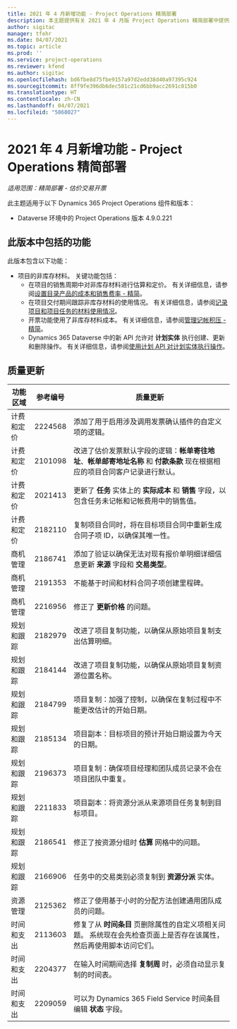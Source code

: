 ```yaml
---
title: 2021 年 4 月新增功能 - Project Operations 精简部署
description: 本主题提供有关 2021 年 4 月版 Project Operations 精简部署中提供的质量更新的信息。
author: sigitac
manager: tfehr
ms.date: 04/07/2021
ms.topic: article
ms.prod: ''
ms.service: project-operations
ms.reviewer: kfend
ms.author: sigitac
ms.openlocfilehash: bd6fbe8d75fbe9157a97d2edd38d40a97395c924
ms.sourcegitcommit: 8ff9fe396db6dec581c21cd6bb9acc2691c815b0
ms.translationtype: HT
ms.contentlocale: zh-CN
ms.lasthandoff: 04/07/2021
ms.locfileid: "5868027"
---
```

# <a name="whats-new-april-2021---project-operations-lite-deployment"></a>2021 年 4 月新增功能 - Project Operations 精简部署

_适用范围：精简部署 - 估价交易开票_

此主题适用于以下 Dynamics 365 Project Operations 组件和版本：

  - Dataverse 环境中的 Project Operations 版本 4.9.0.221 

## <a name="features-included-in-this-release"></a>此版本中包括的功能

此版本包含以下功能：

- 项目的非库存材料。 关键功能包括：
  - 在项目的销售周期中对非库存材料进行估算和定价。 有关详细信息，请参阅[设置目录产品的成本和销售费率 - 精简](../pricing-costing/set-up-cost-sales-rates-catalog-products.md)。
  - 在项目交付期间跟踪非库存材料的使用情况。 有关详细信息，请参阅[记录项目和项目任务的材料使用情况](../../material/material-usage-log.md)。
  - 开票功能使用了非库存材料成本。 有关详细信息，请参阅[管理记帐积压 - 精简](../proforma-invoicing/manage-billing-backlog-sales.md#product-billing-backlog)。
  - Dynamics 365 Dataverse 中的新 API 允许对 **计划实体** 执行创建、更新和删除操作。 有关详细信息，请参阅[使用计划 API 对计划实体执行操作](../../project-management/schedule-api-preview.md)。

## <a name="quality-updates"></a>质量更新

| **功能区域** | **参考编号** | **质量更新** |
| --- | --- | --- |
| 计费和定价 | 2224568 | 添加了用于启用涉及调用发票确认插件的自定义项的逻辑。 |
| 计费和定价 | 2101098 | 改进了估价发票默认字段的逻辑：**帐单寄往地址**、**帐单邮寄地址名称** 和 **付款条款** 现在根据相应的项目合同客户记录进行默认。 |
| 计费和定价 | 2021413 | 更新了 **任务** 实体上的 **实际成本** 和 **销售** 字段，以包含任务未记帐和记帐费用中的销售值。 |
| 计费和定价 | 2182110 | 复制项目合同时，将在目标项目合同中重新生成合同子项 ID，以确保其唯一性。 |
| 商机管理 | 2186741 | 添加了验证以确保无法对现有报价单明细详细信息更新 **来源** 字段和 **交易类型**。 |
| 商机管理 | 2191353 | 不能基于时间和材料合同子项创建里程碑。 |
| 商机管理 | 2216956 | 修正了 **更新价格** 的问题。 |
| 规划和跟踪 | 2182979 | 改进了项目复制功能，以确保从原始项目复制支出估算明细。 |
| 规划和跟踪 | 2184144 | 改进了项目复制功能，以确保从原始项目复制资源位置名称。 |
| 规划和跟踪 | 2184799 | 项目复制：加强了控制，以确保在复制过程中不能更改估计的开始日期。 |
| 规划和跟踪 | 2185134 | 项目副本：目标项目的预计开始日期设置为今天的日期。 |
| 规划和跟踪 | 2196373 | 项目复制：确保项目经理和团队成员记录不会在项目团队中重复。 |
| 规划和跟踪 | 2211833 | 项目副本：将资源分派从来源项目任务复制到目标项目。 |
| 规划和跟踪 | 2186541 | 修正了按资源分组时 **估算** 网格中的问题。 |
| 规划和跟踪 | 2166906 | 任务中的交易类别必须复制到 **资源分派** 实体。 |
| 资源管理 | 2125362 | 修正了使用基于小时的分配方法创建通用团队成员的问题。 |
| 时间和支出 | 2113603 | 修复了从 **时间条目** 页删除属性的自定义项相关问题。 系统现在会先检查页面上是否存在该属性，然后再使用脚本访问它们。 |
| 时间和支出 | 2204377 | 在输入时间期间选择 **复制周** 时，必须自动显示复制的时间表。 |
| 时间和支出 | 2209059 | 可以为 Dynamics 365 Field Service 时间条目编辑 **状态** 字段。 |
